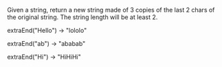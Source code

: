 Given a string, return a new string made of 3 copies of the last 2 chars of the original string. The string length will be at least 2.

extraEnd("Hello") → "lololo"

extraEnd("ab") → "ababab"

extraEnd("Hi") → "HiHiHi"
